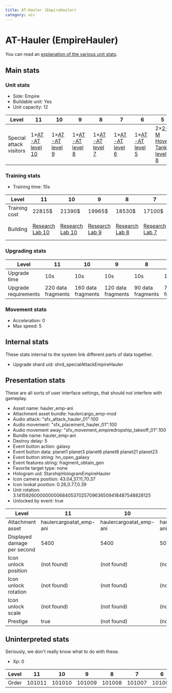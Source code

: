 ```yaml
---
title: AT-Hauler (EmpireHauler)
category: air
---
```


# AT-Hauler (EmpireHauler)

You can read an [explanation  of the various unit stats](unitexplained.md).

## Main stats

### Unit stats

  * Side: Empire
  * Buildable unit: Yes
  * Unit capacity: 12

|Level                  |11                           |10                          |9                           |8                           |7                           |6                           |5                                      |4                                      |3                                      |2                                      |1                                      |
|-----------------------|-----------------------------|----------------------------|----------------------------|----------------------------|----------------------------|----------------------------|---------------------------------------|---------------------------------------|---------------------------------------|---------------------------------------|---------------------------------------|
|Special attack visitors|1×[AT-AT level 10](ATAT.html)|1×[AT-AT level 9](ATAT.html)|1×[AT-AT level 8](ATAT.html)|1×[AT-AT level 7](ATAT.html)|1×[AT-AT level 6](ATAT.html)|1×[AT-AT level 5](ATAT.html)|2×[2-M Hover Tank level 8](2MTank.html)|2×[2-M Hover Tank level 7](2MTank.html)|2×[2-M Hover Tank level 6](2MTank.html)|2×[2-M Hover Tank level 5](2MTank.html)|2×[2-M Hover Tank level 4](2MTank.html)|


### Training stats

  * Training time: 10s

|Level        |11                                      |10                                      |9                                      |8                                      |7                                      |6                                      |5                                      |4                                      |3                                      |2                                      |1                                            |
|-------------|----------------------------------------|----------------------------------------|---------------------------------------|---------------------------------------|---------------------------------------|---------------------------------------|---------------------------------------|---------------------------------------|---------------------------------------|---------------------------------------|---------------------------------------------|
|Training cost|22815$                                  |21390$                                  |19965$                                 |18530$                                 |17100$                                 |15690$                                 |14265$                                 |12830$                                 |11400$                                 |9990$                                  |8565$                                        |
|Building     |[Research Lab 10](empireOffenseLab.html)|[Research Lab 10](empireOffenseLab.html)|[Research Lab 9](empireOffenseLab.html)|[Research Lab 8](empireOffenseLab.html)|[Research Lab 7](empireOffenseLab.html)|[Research Lab 6](empireOffenseLab.html)|[Research Lab 5](empireOffenseLab.html)|[Research Lab 4](empireOffenseLab.html)|[Research Lab 3](empireOffenseLab.html)|[Research Lab 2](empireOffenseLab.html)|[Starship Command 1](empireFleetCommand.html)|


### Upgrading stats

|Level               |11                |10                |9                 |8                |7                |6                |5                |4                |3                |2                |1                |
|--------------------|------------------|------------------|------------------|-----------------|-----------------|-----------------|-----------------|-----------------|-----------------|-----------------|-----------------|
|Upgrade time        |10s               |10s               |10s               |10s              |10s              |10s              |10s              |10s              |10s              |10s              |0s               |
|Upgrade requirements|220 data fragments|160 data fragments|120 data fragments|90 data fragments|70 data fragments|60 data fragments|50 data fragments|40 data fragments|30 data fragments|28 data fragments|32 data fragments|


### Movement stats

  * Acceleration: 0
  * Max speed: 5

## Internal stats

These stats internal to the system link different parts of data together.

  * Upgrade shard uid: shrd_specialAttackEmpireHauler

## Presentation stats

These are all sorts of user interface settings, that should not interfere with gameplay.

  * Asset name: hauler_emp-ani
  * Attachment asset bundle: haulercargo_emp-mod
  * Audio attack: "sfx_attack_hauler_01":100
  * Audio movement: "sfx_placement_hauler_01":100
  * Audio movement away: "sfx_movement_empiredropship_takeoff_01":100
  * Bundle name: hauler_emp-ani
  * Destroy delay: 5
  * Event button action: galaxy
  * Event button data: planet1 planet3 planet6 planet8 planet21 planet23
  * Event button string: hn_open_galaxy
  * Event features string: fragment_obtain_gen
  * Favorite target type: none
  * Hologram uid: StarshipHologramEmpireHauler
  * Icon camera position: 43.04,37.11,70.37
  * Icon lookat position: 0.26,0.77,0.39
  * Unit rotation: 3.14159260000000006840537025709636509418487548828125
  * Unlocked by event: true

|Level                      |11                     |10                     |9                      |8                      |7                      |6                      |5                  |4                  |3                  |2                  |1                  |
|---------------------------|-----------------------|-----------------------|-----------------------|-----------------------|-----------------------|-----------------------|-------------------|-------------------|-------------------|-------------------|-------------------|
|Attachment asset           |haulercargoatat_emp-ani|haulercargoatat_emp-ani|haulercargoatat_emp-ani|haulercargoatat_emp-ani|haulercargoatat_emp-ani|haulercargoatat_emp-ani|haulercargo_emp-mod|haulercargo_emp-mod|haulercargo_emp-mod|haulercargo_emp-mod|haulercargo_emp-mod|
|Displayed damage per second|5400                   |5400                   |5070                   |4770                   |4440                   |4110                   |3780               |3480               |3150               |2820               |2490               |
|Icon unlock position       |(not found)            |(not found)            |(not found)            |(not found)            |(not found)            |(not found)            |(not found)        |(not found)        |(not found)        |(not found)        |-2,-109.3,-30.3    |
|Icon unlock rotation       |(not found)            |(not found)            |(not found)            |(not found)            |(not found)            |(not found)            |(not found)        |(not found)        |(not found)        |(not found)        |-5.5,100.8,1.25    |
|Icon unlock scale          |(not found)            |(not found)            |(not found)            |(not found)            |(not found)            |(not found)            |(not found)        |(not found)        |(not found)        |(not found)        |1.3,1.3,1.3        |
|Prestige                   |true                   |(not found)            |(not found)            |(not found)            |(not found)            |(not found)            |(not found)        |(not found)        |(not found)        |(not found)        |(not found)        |


## Uninterpreted stats

Seriously, we don't really know what to do with these.

  * Xp: 0

|Level|11    |10    |9     |8     |7     |6     |5     |4     |3     |2     |1     |
|-----|------|------|------|------|------|------|------|------|------|------|------|
|Order|101011|101010|101009|101008|101007|101006|101005|101004|101003|101002|101001|


